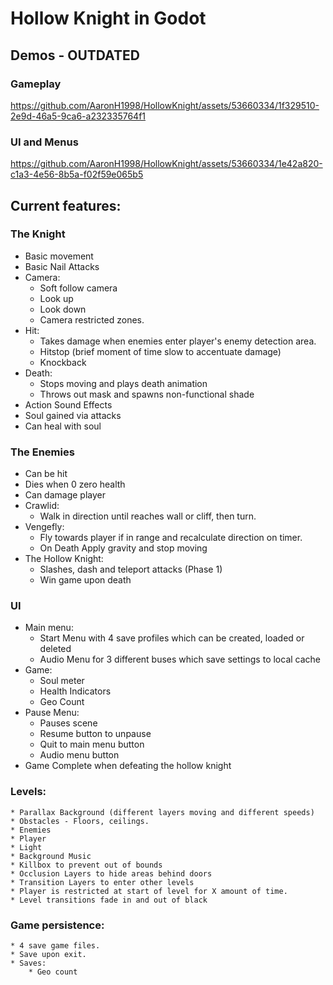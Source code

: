 # Hollow Knight in Godot

## Demos - OUTDATED

### Gameplay


https://github.com/AaronH1998/HollowKnight/assets/53660334/1f329510-2e9d-46a5-9ca6-a232335764f1


### UI and Menus


https://github.com/AaronH1998/HollowKnight/assets/53660334/1e42a820-c1a3-4e56-8b5a-f02f59e065b5


## Current features:
	
### The Knight

* Basic movement
* Basic Nail Attacks
* Camera:
	* Soft follow camera
	* Look up
	* Look down
	* Camera restricted zones.
* Hit:
	* Takes damage when enemies enter player's enemy detection area.
	* Hitstop (brief moment of time slow to accentuate damage)
	* Knockback
* Death:
	* Stops moving and plays death animation
	* Throws out mask and spawns non-functional shade
* Action Sound Effects
* Soul gained via attacks
* Can heal with soul

### The Enemies

* Can be hit
* Dies when 0 zero health
* Can damage player
* Crawlid:
	* Walk in direction until reaches wall or cliff, then turn.
* Vengefly:
	* Fly towards player if in range and recalculate direction on timer.
	* On Death Apply gravity and stop moving
* The Hollow Knight:
	* Slashes, dash and teleport attacks (Phase 1)
	* Win game upon death

### UI

* Main menu:
	* Start Menu with 4 save profiles which can be created, loaded or deleted
	* Audio Menu for 3 different buses which save settings to local cache
* Game:
	* Soul meter
	* Health Indicators
	* Geo Count
* Pause Menu:
	* Pauses scene
	* Resume button to unpause
	* Quit to main menu button
	* Audio menu button
* Game Complete when defeating the hollow knight

### Levels:
	* Parallax Background (different layers moving and different speeds)
	* Obstacles - Floors, ceilings.
	* Enemies
	* Player
	* Light
	* Background Music
	* Killbox to prevent out of bounds
	* Occlusion Layers to hide areas behind doors
	* Transition Layers to enter other levels
	* Player is restricted at start of level for X amount of time.
	* Level transitions fade in and out of black

### Game persistence:
	* 4 save game files.
	* Save upon exit.
	* Saves:
		* Geo count
